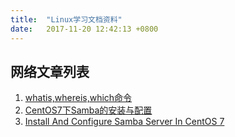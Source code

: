 ```yaml
---
title:  "Linux学习文档资料"
date:   2017-11-20 12:42:13 +0800
---
```

## 网络文章列表

1. [whatis,whereis,which命令](http://www.thegeekstuff.com/2013/04/linux-which-whatis-whereis/)
2. [CentOS7下Samba的安装与配置 ](http://wangzhijian.blog.51cto.com/6427016/1698879)
3. [Install And Configure Samba Server In CentOS 7](https://www.unixmen.com/install-configure-samba-server-centos-7/)
